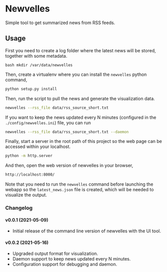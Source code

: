# Newvelles

Simple tool to get summarized news from RSS feeds.  

## Usage 

First you need to create a log folder where the latest news will be stored, together with some metadata.   

``bash
mkdir /var/data/newvelles
``

Then, create a virtualenv where you can install the `newvelles` python command,  

```bash
python setup.py install 
```

Then, run the script to pull the news and generate the visualization data. 

```bash
newvelles --rss_file data/rss_source_short.txt 
```

If you want to keep the news updated every N minutes (configured in the `./config/newvelles.ini`) file, you can run 


```bash
newvelles --rss_file data/rss_source_short.txt --daemon
```

Finally, start a server in the root path of this project so the web page can be accessed within your localhost. 

```bash
python -m http.server 
```

And then, open the web version of newvelles in your browser,

```bash
http://localhost:8000/
```

Note that you need to run the `newvelles` command before launching the webapp so the `latest_news.json` file is created, which will be needed to visualize the output. 

### Changelog

#### v0.0.1 (2021-05-09)

* Initial release of the command line version of newvelles with the UI tool. 


#### v0.0.2 (2021-05-16)

* Upgraded output format for visualization. 
* Daemon support to keep news updated every N minutes. 
* Configuration support for debugging and daemon.
